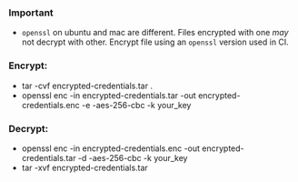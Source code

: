 ### Important

-   `openssl` on ubuntu and mac are different. Files encrypted with one _may_ not decrypt with other. Encrypt file using an `openssl` version used in CI.

### Encrypt:

-   tar -cvf encrypted-credentials.tar .
-   openssl enc -in encrypted-credentials.tar -out encrypted-credentials.enc -e -aes-256-cbc -k your_key

### Decrypt:

-   openssl enc -in encrypted-credentials.enc -out encrypted-credentials.tar -d -aes-256-cbc -k your_key
-   tar -xvf encrypted-credentials.tar
